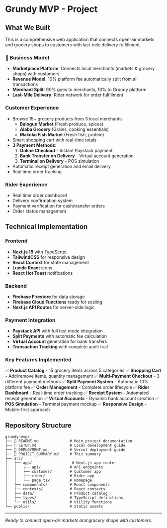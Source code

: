 # Grundy MVP - Project

## What We Built

This is a comprehensive web application that connects open-air markets and grocery shops to customers with last-mile delivery fulfillment.

### 🏪 Business Model
- **Marketplace Platform**: Connects local merchants (markets & grocery shops) with customers
- **Revenue Model**: 10% platform fee automatically split from all transactions
- **Merchant Split**: 90% goes to merchants, 10% to Grundy platform
- **Last-Mile Delivery**: Rider network for order fulfillment

### Customer Experience
- Browse 15+ grocery products from 3 local merchants:
  - **Balogun Market** (Fresh produce, spices)
  - **Alaba Grocery** (Grains, cooking essentials)
  - **Makoko Fish Market** (Fresh fish, protein)
- Smart shopping cart with real-time totals
- **3 Payment Methods**:
  1. **Online Checkout** - Instant Paystack payment
  2. **Bank Transfer on Delivery** - Virtual account generation
  3. **Terminal on Delivery** - POS simulation
- Automatic receipt generation and email delivery
- Real time order tracking

### Rider Experience
- Real time order dashboard
- Delivery confirmation system
- Payment verification for cash/transfer orders
- Order status management

## Technical Implementation

### Frontend
- **Next.js 15** with TypeScript
- **TailwindCSS** for responsive design
- **React Context** for state management
- **Lucide React** icons
- **React Hot Toast** notifications

### Backend
- **Firebase Firestore** for data storage
- **Firebase Cloud Functions** ready for scaling
- **Next.js API Routes** for server-side logic

### Payment Integration
- **Paystack API** with full test mode integration
- **Split Payments** with automatic fee calculation
- **Virtual Account** generation for bank transfers
- **Transaction Tracking** with complete audit trail

### Key Features Implemented
✅ **Product Catalog** - 15 grocery items across 5 categories
✅ **Shopping Cart** - Add/remove items, quantity management
✅ **Multi-Payment Checkout** - 3 different payment methods
✅ **Split Payment System** - Automatic 10% platform fee
✅ **Order Management** - Complete order lifecycle
✅ **Rider Dashboard** - Real-time order tracking
✅ **Receipt System** - Automated receipt generation
✅ **Virtual Accounts** - Dynamic bank account creation
✅ **POS Simulation** - Terminal payment mockup
✅ **Responsive Design** - Mobile-first approach

## Repository Structure

```
grundy-mvp/
├── 📄 README.md              # Main project documentation
├── 📄 SETUP.md               # Local development guide
├── 📄 DEPLOYMENT.md          # Vercel deployment guide
├── 📄 PROJECT_SUMMARY.md     # This summary
├── src/
│   ├── app/                  # Next.js app router
│   │   ├── api/             # API endpoints
│   │   ├── customer/        # Customer app
│   │   ├── rider/           # Rider app
│   │   └── page.tsx         # Homepage
│   ├── components/          # React components
│   ├── contexts/            # React contexts
│   ├── data/                # Product catalog
│   ├── types/               # TypeScript definitions
│   └── utils/               # Utility functions
└── public/                  # Static assets
```

---

*Ready to connect open-air markets and grocery shops with customers.*
